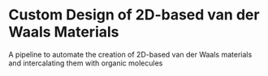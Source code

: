 # Custom Design of 2D-based van der Waals Materials
A pipeline to automate the creation of 2D-based van der Waals materials and intercalating them with organic molecules
